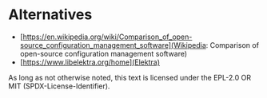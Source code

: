# Alternatives
* [https://en.wikipedia.org/wiki/Comparison_of_open-source_configuration_management_software](Wikipedia: Comparison of open-source configuration management software)
* [https://www.libelektra.org/home](Elektra)

As long as not otherwise noted,
this text is licensed under the EPL-2.0 OR MIT (SPDX-License-Identifier).

